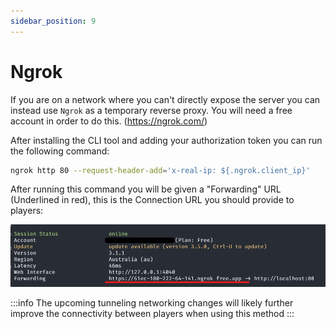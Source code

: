 ```yaml
---
sidebar_position: 9
---
```


# Ngrok


If you are on a network where you can't directly expose the server you can instead use `Ngrok` as a temporary reverse proxy. 
You will need a free account in order to do this. (https://ngrok.com/)

After installing the CLI tool and adding your authorization token you can run the following command:

```sh
ngrok http 80 --request-header-add='x-real-ip: ${.ngrok.client_ip}'
```

After running this command you will be given a "Forwarding" URL (Underlined in red), this is the Connection URL you should provide to players:

![Ngrok](./img/ngrok.png)



:::info
The upcoming tunneling networking changes will likely further improve the connectivity between players when
using this method
:::
